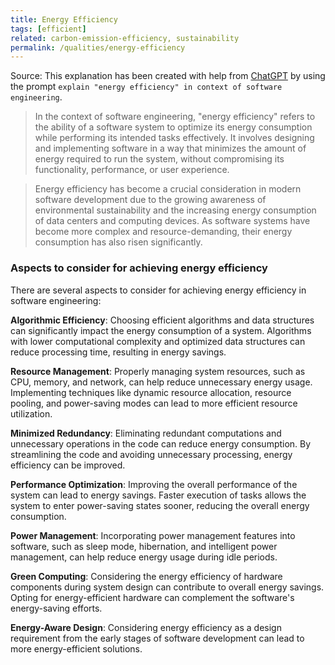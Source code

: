 ```yaml
---
title: Energy Efficiency
tags: [efficient]
related: carbon-emission-efficiency, sustainability
permalink: /qualities/energy-efficiency
---
```

Source: This explanation has been created with help from [ChatGPT](https://chat.openai.com) by using the prompt `explain "energy efficiency" in context of software engineering`.

>In the context of software engineering, "energy efficiency" refers to the ability of a software system to optimize its energy consumption while performing its intended tasks effectively. It involves designing and implementing software in a way that minimizes the amount of energy required to run the system, without compromising its functionality, performance, or user experience.

>Energy efficiency has become a crucial consideration in modern software development due to the growing awareness of environmental sustainability and the increasing energy consumption of data centers and computing devices. As software systems have become more complex and resource-demanding, their energy consumption has also risen significantly.

### Aspects to consider for achieving energy efficiency

There are several aspects to consider for achieving energy efficiency in software engineering:

**Algorithmic Efficiency**: Choosing efficient algorithms and data structures can significantly impact the energy consumption of a system. 
Algorithms with lower computational complexity and optimized data structures can reduce processing time, resulting in energy savings.

**Resource Management**: Properly managing system resources, such as CPU, memory, and network, can help reduce unnecessary energy usage. 
Implementing techniques like dynamic resource allocation, resource pooling, and power-saving modes can lead to more efficient resource utilization.

**Minimized Redundancy**: Eliminating redundant computations and unnecessary operations in the code can reduce energy consumption. By streamlining the code and avoiding unnecessary processing, energy efficiency can be improved.

**Performance Optimization**: Improving the overall performance of the system can lead to energy savings. 
Faster execution of tasks allows the system to enter power-saving states sooner, reducing the overall energy consumption.

**Power Management**: Incorporating power management features into software, such as sleep mode, hibernation, and intelligent power management, can help reduce energy usage during idle periods.

**Green Computing**: Considering the energy efficiency of hardware components during system design can contribute to overall energy savings. 
Opting for energy-efficient hardware can complement the software's energy-saving efforts.

**Energy-Aware Design**: Considering energy efficiency as a design requirement from the early stages of software development can lead to more energy-efficient solutions.
